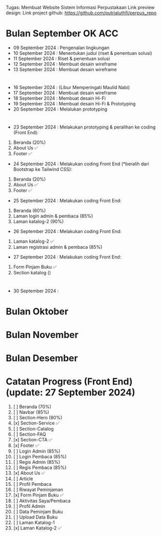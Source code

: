 Tugas: Membuat Website Sistem Informasi Perpustakaan
Link preview design: 
Link project github: https://github.com/putrialuthfi/perpus_repo

# Bulan September OK ACC
- 09 September 2024 : Pengenalan lingkungan
- 10 September 2024 : Menentukan judul (riset & penentuan solusi)
- 11 September 2024 : Riset & penentuan solusi
- 12 September 2024 : Membuat desain wireframe
- 13 September 2024 : Membuat desain wireframe
#
- 16 September 2024 : (Libur Memperingati Maulid Nabi)
- 17 September 2024 : Membuat desain wireframe
- 18 September 2024 : Membuat desain Hi-Fi
- 19 September 2024 : Membuat desain Hi-Fi & Prototyping
- 20 September 2024 : Melalukan prototyping
#
- 23 September 2024 : Melakukan prototyping & peralihan ke coding (Front End):
1. Beranda (20%)
2. About Us ✅
3. Footer ✅

- 24 September 2024 : Melakukan coding Front End (*beralih dari Bootstrap ke Tailwind CSS):
1. Beranda (20%)
2. About Us ✅
3. Footer ✅

- 25 September 2024 : Melakukan coding Front End:
1. Beranda (60%)
2. Laman login admin & pembaca (85%)
3. Laman katalog-2 (90%)

- 26 September 2024 : Melakukan coding Front End:
1. Laman katalog-2 ✅
2. Laman registrasi admin & pembaca (85%)

- 27 September 2024 : Melakukan coding Front End:
1. Form Pinjam Buku ✅
2. Section katalog ()

#
- 30 September 2024 :

# Bulan Oktober


# Bulan November


# Bulan Desember


##
# Catatan Progress (Front End) (update: 27 September 2024)
1. [ ] Beranda (70%)
2. [ ] Navbar (85%)
3. [ ] Section-Hero (80%)
4. [x] Section-Service ✅
5. [ ] Section-Catalog
6. [ ] Section-FAQ
7. [x] Section-CTA ✅
8. [x] Footer ✅
9. [ ] Login Admin (85%)
10. [ ] Login Pembaca (85%)
11. [ ] Regis Admin (85%)
12. [ ] Regis Pembaca (85%)
13. [x] About Us ✅
14. [ ] Article
15. [ ] Profil Pembaca
16. [ ] Riwayat Peminjaman
17. [x] Form Pinjam Buku ✅
18. [ ] Aktivitas Saya/Pembaca
19. [ ] Profil Admin
20. [ ] Data Peminjam Buku
21. [ ] Upload Data Buku
22. [ ] Laman Katalog-1
23. [x] Laman Katalog-2 ✅